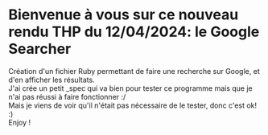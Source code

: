# Bienvenue à vous sur ce nouveau rendu THP du 12/04/2024: le Google Searcher

Création d'un fichier Ruby permettant de faire une recherche sur Google, et d'en afficher les résultats.  
J'ai crée un petit \_spec qui va bien pour tester ce programme mais que je n'ai pas réussi à faire fonctionner :/  
Mais je viens de voir qu'il n'était pas nécessaire de le tester, donc c'est ok! :)  
Enjoy !
